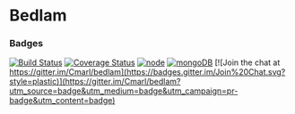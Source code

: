 # Bedlam

### Badges
[![Build Status](https://travis-ci.org/Cmarl/bedlam.svg?branch=master)](https://travis-ci.org/Cmarl/bedlam)
[![Coverage Status](https://coveralls.io/repos/Cmarl/bedlam/badge.svg?branch=master)](https://coveralls.io/r/Cmarl/bedlam?branch=master)
[![node](https://img.shields.io/badge/node-v0.12-blue.svg?style=plastic)](https://nodejs.org/)
[![mongoDB](https://img.shields.io/badge/mongodb-v3.0-green.svg?style=plastic)](https://www.mongodb.org/?_ga=1.104545603.2131554767.1430435226)
[![Join the chat at https://gitter.im/Cmarl/bedlam](https://badges.gitter.im/Join%20Chat.svg?style=plastic)](https://gitter.im/Cmarl/bedlam?utm_source=badge&utm_medium=badge&utm_campaign=pr-badge&utm_content=badge)
